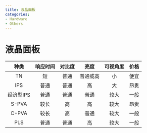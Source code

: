 ```yaml
---
title: 液晶面板
categories:
- Hardware
- Others
---
```

# 液晶面板

种类|	响应时间|	对比度|	亮度|	可视角度|	价格
:---:|:---:|:---:|:---:|:---:|:---:
TN|	短|	普通|	普通或高|	小	|便宜
IPS|	普通|	普通|	高|	大	|昂贵
经济型IPS|	普通|	普通|	普通	|较大|	一般
S-PVA|	较长|	高	|高	|较大|	昂贵
C-PVA|	较长|	高	|普通	|较大|	一般
PLS|	普通|	普通|	高|	较大|	一般

